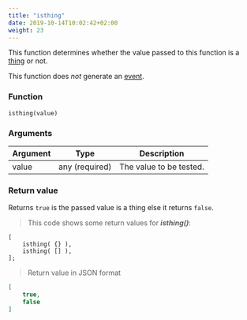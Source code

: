 ```yaml
---
title: "isthing"
date: 2019-10-14T10:02:42+02:00
weight: 23
---
```


This function determines whether the value passed to this function
is a [thing](../../data-types/thing-type) or not.

This function does *not* generate an [event](../../events).

### Function

`isthing(value)`

### Arguments

Argument | Type | Description
-------- | ---- | -----------
value | any (required) | The value to be tested.

### Return value

Returns `true` is the passed value is a thing else it returns `false`.

> This code shows some return values for ***isthing()***:

```thingsdb,json_response
[
    isthing( {} ),
    isthing( [] ),
];
```

> Return value in JSON format

```json
[
    true,
    false
]
```
